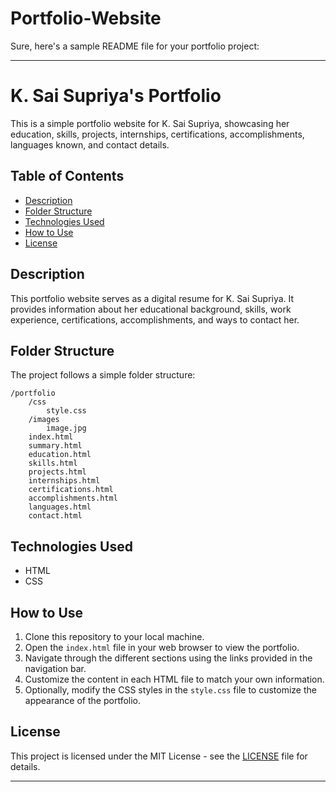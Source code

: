 # Portfolio-Website
Sure, here's a sample README file for your portfolio project:

---

# K. Sai Supriya's Portfolio

This is a simple portfolio website for K. Sai Supriya, showcasing her education, skills, projects, internships, certifications, accomplishments, languages known, and contact details.

## Table of Contents

- [Description](#description)
- [Folder Structure](#folder-structure)
- [Technologies Used](#technologies-used)
- [How to Use](#how-to-use)
- [License](#license)

## Description

This portfolio website serves as a digital resume for K. Sai Supriya. It provides information about her educational background, skills, work experience, certifications, accomplishments, and ways to contact her.

## Folder Structure

The project follows a simple folder structure:

```
/portfolio
    /css
        style.css
    /images
        image.jpg
    index.html
    summary.html
    education.html
    skills.html
    projects.html
    internships.html
    certifications.html
    accomplishments.html
    languages.html
    contact.html
```

## Technologies Used

- HTML
- CSS

## How to Use

1. Clone this repository to your local machine.
2. Open the `index.html` file in your web browser to view the portfolio.
3. Navigate through the different sections using the links provided in the navigation bar.
4. Customize the content in each HTML file to match your own information.
5. Optionally, modify the CSS styles in the `style.css` file to customize the appearance of the portfolio.

## License

This project is licensed under the MIT License - see the [LICENSE](LICENSE) file for details.

---
